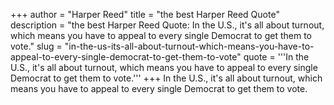 +++
author = "Harper Reed"
title = "the best Harper Reed Quote"
description = "the best Harper Reed Quote: In the U.S., it's all about turnout, which means you have to appeal to every single Democrat to get them to vote."
slug = "in-the-us-its-all-about-turnout-which-means-you-have-to-appeal-to-every-single-democrat-to-get-them-to-vote"
quote = '''In the U.S., it's all about turnout, which means you have to appeal to every single Democrat to get them to vote.'''
+++
In the U.S., it's all about turnout, which means you have to appeal to every single Democrat to get them to vote.
